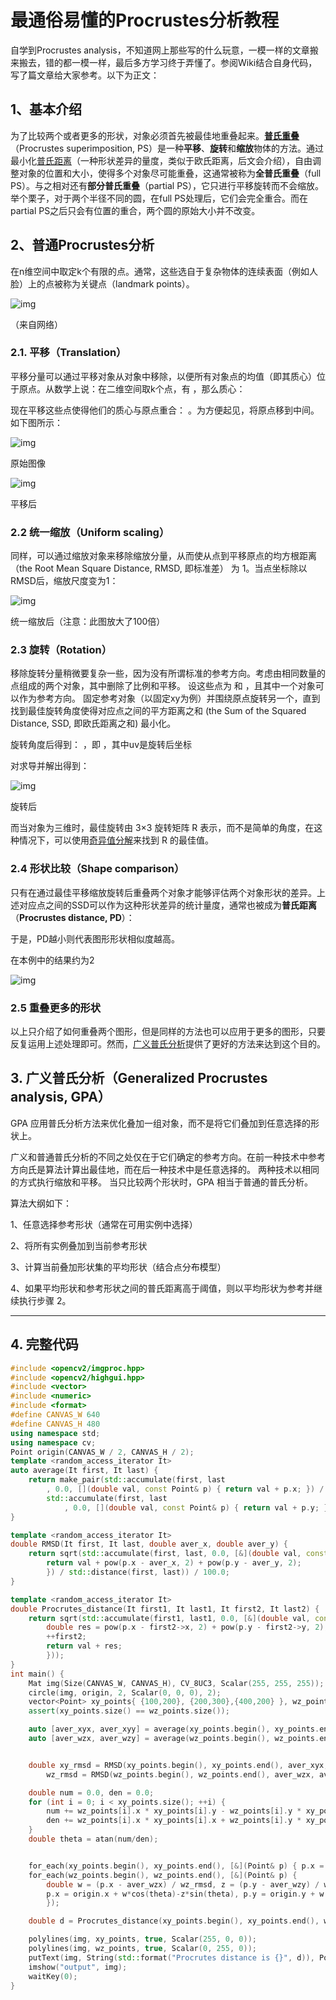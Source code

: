 # 最通俗易懂的Procrustes分析教程

自学到Procrustes analysis，不知道网上那些写的什么玩意，一模一样的文章搬来搬去，错的都一模一样，最后多方学习终于弄懂了。参阅Wiki结合自身代码，写了篇文章给大家参考。以下为正文：

## 1、基本介绍

为了比较两个或者更多的形状，对象必须首先被最佳地重叠起来。**[普氏重叠](https://zhida.zhihu.com/search?content_id=190735437&content_type=Article&match_order=1&q=普氏重叠&zhida_source=entity)**（Procrustes superimposition, PS）是一种**平移**、**旋转**和**缩放**物体的方法。通过最小化[普氏距离](https://zhida.zhihu.com/search?content_id=190735437&content_type=Article&match_order=1&q=普氏距离&zhida_source=entity)（一种形状差异的量度，类似于欧氏距离，后文会介绍），自由调整对象的位置和大小，使得多个对象尽可能重叠，这通常被称为**全普氏重叠**（full PS）。与之相对还有**部分普氏重叠**（partial PS），它只进行平移旋转而不会缩放。举个栗子，对于两个半径不同的圆，在full PS处理后，它们会完全重合。而在partial PS之后只会有位置的重合，两个圆的原始大小并不改变。

## 2、普通Procrustes分析

在n维空间中取定k个有限的点。通常，这些选自于复杂物体的连续表面（例如人脸）上的点被称为关键点（landmark points）。



![img](./assets/v2-78025fe39517425d7dd213999ded693d_1440w.jpg)

（来自网络）

### 2.1. 平移（Translation）

平移分量可以通过平移对象从对象中移除，以便所有对象点的均值（即其质心）位于原点。从数学上说：在二维空间取k个点，有 ，那么质心： 

现在平移这些点使得他们的质心与原点重合： 。为方便起见，将原点移到中间。如下图所示：



![img](./assets/v2-50432257b8d20199cf6b14f62a701b21_1440w.jpg)

原始图像

![img](./assets/v2-cd50ebc7946164bec468b657afb01882_1440w.jpg)

平移后

### 2.2 统一缩放（Uniform scaling）

同样，可以通过缩放对象来移除缩放分量，从而使从点到平移原点的均方根距离 （the Root Mean Square Distance, RMSD, 即标准差） 为 1。当点坐标除以RMSD后，缩放尺度变为1： 



![img](./assets/v2-ad58ef457ed9fcae2adb72b907800b70_1440w.jpg)

统一缩放后（注意：此图放大了100倍）

### 2.3 旋转（Rotation）

移除旋转分量稍微要复杂一些，因为没有所谓标准的参考方向。考虑由相同数量的点组成的两个对象，其中删除了比例和平移。 设这些点为 和 ，且其中一个对象可以作为参考方向。 固定参考对象（以固定xy为例）并围绕原点旋转另一个，直到找到最佳旋转角度使得对应点之间的平方距离之和 (the Sum of the Squared Distance, SSD, 即欧氏距离之和) 最小化。

旋转角度后得到： ，即 ，其中uv是旋转后坐标

对求导并解出得到： 







![img](./assets/v2-12de9f20bb673bbf84d886ae27b76cf8_1440w.jpg)

旋转后

而当对象为三维时，最佳旋转由 3×3 旋转矩阵 R 表示，而不是简单的角度，在这种情况下，可以使用[奇异值分解](https://zhida.zhihu.com/search?content_id=190735437&content_type=Article&match_order=1&q=奇异值分解&zhida_source=entity)来找到 R 的最佳值。



### 2.4 形状比较（Shape comparison）

只有在通过最佳平移缩放旋转后重叠两个对象才能够评估两个对象形状的差异。上述对应点之间的SSD可以作为这种形状差异的统计量度，通常也被成为**普氏距离**（**Procrustes distance, PD**）：



于是，PD越小则代表图形形状相似度越高。

在本例中的结果约为2

![img](./assets/v2-49fcbd65424efe73b03dc0498bd38c4c_1440w.jpg)



### 2.5 重叠更多的形状

以上只介绍了如何重叠两个图形，但是同样的方法也可以应用于更多的图形，只要反复运用上述处理即可。然而，[广义普氏分析](https://zhida.zhihu.com/search?content_id=190735437&content_type=Article&match_order=1&q=广义普氏分析&zhida_source=entity)提供了更好的方法来达到这个目的。



## 3. 广义普氏分析（Generalized Procrustes analysis, GPA）

GPA 应用普氏分析方法来优化叠加一组对象，而不是将它们叠加到任意选择的形状上。

广义和普通普氏分析的不同之处仅在于它们确定的参考方向。在前一种技术中参考方向氏是算法计算出最佳地，而在后一种技术中是任意选择的。 两种技术以相同的方式执行缩放和平移。 当只比较两个形状时，GPA 相当于普通的普氏分析。

算法大纲如下：

1、任意选择参考形状（通常在可用实例中选择）

2、将所有实例叠加到当前参考形状

3、计算当前叠加形状集的平均形状（结合点分布模型）

4、如果平均形状和参考形状之间的普氏距离高于阈值，则以平均形状为参考并继续执行步骤 2。

------



## 4. 完整代码

```cpp
#include <opencv2/imgproc.hpp>
#include <opencv2/highgui.hpp>
#include <vector>
#include <numeric>
#include <format>
#define CANVAS_W 640
#define CANVAS_H 480
using namespace std;
using namespace cv;
Point origin(CANVAS_W / 2, CANVAS_H / 2);
template <random_access_iterator It>
auto average(It first, It last) {
	return make_pair(std::accumulate(first, last
		, 0.0, [](double val, const Point& p) { return val + p.x; }) / std::distance(first, last),
		std::accumulate(first, last
			, 0.0, [](double val, const Point& p) { return val + p.y; }) / std::distance(first, last));
}

template <random_access_iterator It>
double RMSD(It first, It last, double aver_x, double aver_y) {
	return sqrt(std::accumulate(first, last, 0.0, [&](double val, const Point& p) {
		return val + pow(p.x - aver_x, 2) + pow(p.y - aver_y, 2);
		}) / std::distance(first, last)) / 100.0;
}

template <random_access_iterator It>
double Procrutes_distance(It first1, It last1, It first2, It last2) {
	return sqrt(std::accumulate(first1, last1, 0.0, [&](double val, const Point& p) {
		double res = pow(p.x - first2->x, 2) + pow(p.y - first2->y, 2);
		++first2;
		return val + res;
		}));
}
int main() {
	Mat img(Size(CANVAS_W, CANVAS_H), CV_8UC3, Scalar(255, 255, 255));
	circle(img, origin, 2, Scalar(0, 0, 0), 2);
	vector<Point> xy_points{ {100,200}, {200,300},{400,200} }, wz_points{ {-35,106}, {-35,176},{70,212} };
	assert(xy_points.size() == wz_points.size());

	auto [aver_xyx, aver_xyy] = average(xy_points.begin(), xy_points.end());
	auto [aver_wzx, aver_wzy] = average(wz_points.begin(), wz_points.end());


	double xy_rmsd = RMSD(xy_points.begin(), xy_points.end(), aver_xyx, aver_xyy),
		wz_rmsd = RMSD(wz_points.begin(), wz_points.end(), aver_wzx, aver_wzy);

	double num = 0.0, den = 0.0;
	for (int i = 0; i < xy_points.size(); ++i) {
		num += wz_points[i].x * xy_points[i].y - wz_points[i].y * xy_points[i].x; //wy-zx
		den += wz_points[i].x * xy_points[i].x + wz_points[i].y * xy_points[i].y; //wx+zy
	}
	double theta = atan(num/den);


	for_each(xy_points.begin(), xy_points.end(), [&](Point& p) { p.x = origin.x + (p.x - aver_xyx) / xy_rmsd, p.y = origin.y + (p.y - aver_xyy) / xy_rmsd; });
	for_each(wz_points.begin(), wz_points.end(), [&](Point& p) {
		double w = (p.x - aver_wzx) / wz_rmsd, z = (p.y - aver_wzy) / wz_rmsd;
		p.x = origin.x + w*cos(theta)-z*sin(theta), p.y = origin.y + w * sin(theta) + z * cos(theta);
		});

	double d = Procrutes_distance(xy_points.begin(), xy_points.end(), wz_points.begin(), wz_points.end());

	polylines(img, xy_points, true, Scalar(255, 0, 0));
	polylines(img, wz_points, true, Scalar(0, 255, 0));
	putText(img, String(std::format("Procrutes distance is {}", d)), Point(CANVAS_W * 0.2, CANVAS_H * 0.8), FONT_HERSHEY_PLAIN, 1, Scalar(0, 0, 0));
	imshow("output", img);
	waitKey(0);
}
```